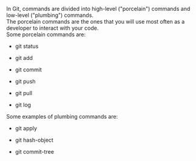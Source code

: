 In Git, commands are divided into high-level ("porcelain") commands and low-level ("plumbing") commands. <br />
The porcelain commands are the ones that you will use most often as a developer to interact with your code. <br />
Some porcelain commands are:
<ul>
  <li>
    
git status
  </li>
  <li>
    
git add
  </li>
  <li>
    
git commit
  </li>
  <li>
    
git push
  </li>
  <li>
    
git pull
  </li>
  <li>
    
git log
  </li>
</ul>
Some examples of plumbing commands are:
<ul>
  <li>
    
git apply
  </li>
  <li>
git hash-object
    
  </li>
  <li>
    
git commit-tree
  </li>
</ul>
